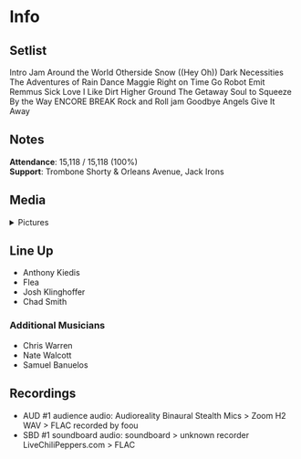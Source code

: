 # Info

## Setlist

Intro Jam
Around the World
Otherside
Snow ((Hey Oh))
Dark Necessities
The Adventures of Rain Dance Maggie
Right on Time
Go Robot
Emit Remmus
Sick Love
I Like Dirt
Higher Ground
The Getaway
Soul to Squeeze
By the Way
ENCORE BREAK
Rock and Roll jam
Goodbye Angels
Give It Away

## Notes

**Attendance**: 15,118 / 15,118 (100%)
<br>
**Support**: Trombone Shorty & Orleans Avenue, Jack Irons

## Media 

<details>
  <summary>Pictures</summary>
  <!--<img alt="Setlist" title="Setlist" src="_.jpg" height="200" />
  <img alt="Clipping" title="Clipping" src="_.jpg" height="200" />
  <img alt="Flyer" title="Flyer" src="_.jpg" height="200" />-->
</details>

## Line Up

* Anthony Kiedis
* Flea
* Josh Klinghoffer
* Chad Smith

### Additional Musicians

* Chris Warren  
* Nate Walcott  
* Samuel Banuelos

## Recordings

* AUD #1 audience audio: Audioreality Binaural Stealth Mics > Zoom H2 WAV > FLAC recorded by foou  
* SBD #1 soundboard audio: soundboard > unknown recorder LiveChiliPeppers.com > FLAC
